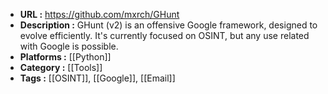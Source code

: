 - **URL :** https://github.com/mxrch/GHunt
- **Description :** GHunt (v2) is an offensive Google framework, designed to evolve efficiently. It's currently focused on OSINT, but any use related with Google is possible.
- **Platforms :** [[Python]] 
- **Category :** [[Tools]]
- **Tags :** [[OSINT]], [[Google]], [[Email]]